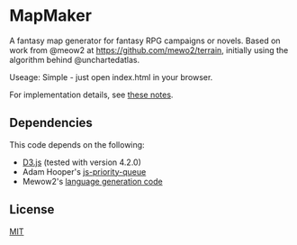 MapMaker
========

A fantasy map generator for fantasy RPG campaigns or novels.  Based on work from @meow2 at https://github.com/mewo2/terrain, initially using the algorithm behind @unchartedatlas. 

Useage:
  Simple - just open index.html in your browser.

For implementation details, see [these notes][notes].
## Dependencies

This code depends on the following:

 * [D3.js][d3] (tested with version 4.2.0)
 * Adam Hooper's [js-priority-queue][priority]
 * Mewow2's [language generation code][language]

## License
 [MIT]

[notes]: https://mewo2.com/notes/terrain/
[language]: https://github.com/mewo2/naming-language/
[priority]: https://github.com/adamhooper/js-priority-queue
[d3]: https://d3js.org/
[MIT]: https://github.com/jmullan/mapmaker/LICENSE.md